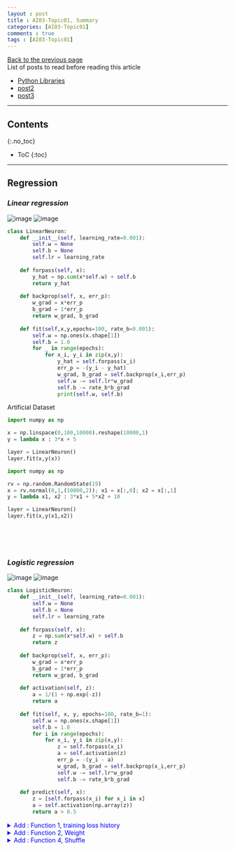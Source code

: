 ```yaml
---
layout : post
title : AI03-Topic01, Summary
categories: [AI03-Topic01]
comments : true
tags : [AI03-Topic01]
---
```

[Back to the previous page](https://userdyk-github.github.io/ai03/AI03-Fundamental-of-deep-learning.html) <br>
List of posts to read before reading this article
- <a href='https://userdyk-github.github.io/pl03/PL03-Libraries.html' target="_blank">Python Libraries</a>
- <a href='https://userdyk-github.github.io/'>post2</a>
- <a href='https://userdyk-github.github.io/'>post3</a>

---

## Contents
{:.no_toc}

* ToC
{:toc}

<hr class="division1">


## **Regression**
### ***Linear regression***
![image](https://user-images.githubusercontent.com/52376448/69369878-291a0480-0ce0-11ea-8615-28ce7d19a464.png)
![image](https://user-images.githubusercontent.com/52376448/69403808-e0456880-0d3e-11ea-9764-7a88e0a4f342.png)

```python
class LinearNeuron:
    def __init__(self, learning_rate=0.001):
        self.w = None
        self.b = None
        self.lr = learning_rate
    
    def forpass(self, x):
        y_hat = np.sum(x*self.w) + self.b
        return y_hat
    
    def backprop(self, x, err_p):
        w_grad = x*err_p
        b_grad = 1*err_p
        return w_grad, b_grad
    
    def fit(self,x,y,epochs=100, rate_b=0.001):
        self.w = np.ones(x.shape[1])
        self.b = 1.0
        for _ in range(epochs):
            for x_i, y_i in zip(x,y):
                y_hat = self.forpass(x_i)
                err_p = -(y_i - y_hat)
                w_grad, b_grad = self.backprop(x_i,err_p)
                self.w -= self.lr*w_grad
                self.b -= rate_b*b_grad
                print(self.w, self.b)
```
<span class="frame3">Artificial Dataset</span><br>
```python
import numpy as np

x = np.linspace(0,100,10000).reshape(10000,1)
y = lambda x : 3*x + 5

layer = LinearNeuron()
layer.fit(x,y(x))
```
```python
import numpy as np

rv = np.random.RandomState(19)
x = rv.normal(0,1,(10000,2)); x1 = x[:,0]; x2 = x[:,1]
y = lambda x1, x2 : 3*x1 + 5*x2 + 10

layer = LinearNeuron()
layer.fit(x,y(x1,x2))
```
<br><br><br>

### ***Logistic regression***
![image](https://user-images.githubusercontent.com/52376448/69402086-28ae5780-0d3a-11ea-9524-632ce29de793.png)
![image](https://user-images.githubusercontent.com/52376448/69403870-0c60e980-0d3f-11ea-95a9-96b0ce2b4cf5.png)

```python
class LogisticNeuron:
    def __init__(self, learning_rate=0.001):
        self.w = None
        self.b = None
        self.lr = learning_rate
        
    def forpass(self, x):
        z = np.sum(x*self.w) + self.b
        return z
    
    def backprop(self, x, err_p):
        w_grad = x*err_p
        b_grad = 1*err_p
        return w_grad, b_grad
    
    def activation(self, z):
        a = 1/(1 + np.exp(-z))
        return a
    
    def fit(self, x, y, epochs=100, rate_b=1):
        self.w = np.ones(x.shape[1])
        self.b = 1.0
        for i in range(epochs):
            for x_i, y_i in zip(x,y):
                z = self.forpass(x_i)
                a = self.activation(z)
                err_p = -(y_i - a)
                w_grad, b_grad = self.backprop(x_i,err_p)
                self.w -= self.lr*w_grad
                self.b -= rate_b*b_grad
    
    def predict(self, x):
        z = [self.forpass(x_i) for x_i in x]
        a = self.activation(np.array(z))
        return a > 0.5
```
<details markdown="1">
<summary class='jb-small' style="color:blue">Add : Function 1, training loss history</summary>
<hr class='division3'>
```python
class metric():
    def __init__(self):
        """<<<F1[1]>>>"""
        self.losses = []
        """<<<F1[1]>>>"""
        
    """<<<F1[4]>>>"""    
    def loss(self):
        plt.clf()
        plt.grid(True)
        plt.plot(self.losses)
        plt.xlabel('Epochs')
        plt.ylabel('Loss')
        display.display(plt.gcf())
        display.clear_output(wait=True)

    def loss_save(self):
        np.savetxt('loss.txt', self.losses)
        plt.clf()
        plt.grid(True)
        plt.plot(self.losses)
        plt.xlabel('Epochs')
        plt.ylabel('Loss')
        plt.savefig('loss.jpg')
    """<<<F1[4]>>>"""    
        
class LogisticNeuron(metric):
    def __init__(self, learning_rate=0.001):
        super().__init__()
        self.w = None
        self.b = None
        self.lr = learning_rate
        
    def forpass(self, x):
        z = np.sum(x*self.w) + self.b
        return z
    
    def backprop(self, x, err_p):
        w_grad = x*err_p
        b_grad = 1*err_p
        return w_grad, b_grad
    
    def activation(self, z):
        a = 1/(1 + np.exp(-z))
        return a
    
    def fit(self, x, y, epochs=100, rate_b=1):
        self.w = np.ones(x.shape[1])
        self.b = 1.0
        for i in range(epochs):
            """<<<F1[2]>>>"""
            loss = 0
            """<<<F1[2]>>>"""
            for x_i, y_i in zip(x,y):
                z = self.forpass(x_i)
                a = self.activation(z)
                err_p = -(y_i - a)
                w_grad, b_grad = self.backprop(x_i,err_p)
                self.w -= self.lr*w_grad
                self.b -= rate_b*b_grad
                """<<<F1[3]"""        
                a = np.clip(a, 1e-10, 1 - 1e-10)
                loss += -(y_i*np.log(a)+(1-y_i)*np.log(1-a))
            self.losses.append(loss/len(y))
            self.loss()
        self.loss_save()
        """F1[3]>>>"""
        
    def predict(self, x):
        z = [self.forpass(x_i) for x_i in x]
        a = self.activation(np.array(z))
        return a > 0.5
```
```python
import numpy as np

rv = np.random.RandomState(19)
x = rv.normal(0,1,(1000,2)); x1 = x[:,0]; x2 = x[:,1]
y = lambda x1, x2 : 1/(1+np.exp(-3*x1 -5*x2 - 10))

layer = LogisticNeuron()
layer.fit(x,y(x1,x2))
```
```python
plt.plot(layer.losses)
```
<hr class='division3'>
</details>

<details markdown="1">
<summary class='jb-small' style="color:blue">Add : Function 2, Weight</summary>
<hr class='division3'>
```python
class metric():
    def __init__(self):
        """<<<F2[1]>>>"""
        self.weights = []
        """<<<F2[1]>>>"""
        
    """<<<F2[3]>>>"""    
    def w_history(self):
        print(*self.w, self.b)
        display.clear_output(wait=True)

    def w_history_save(self):
        np.savetxt('weight.txt', self.weights)
    """<<<F2[3]>>>"""


class LogisticNeuron(metric):
    def __init__(self, learning_rate=0.001):
        super().__init__()
        self.w = None
        self.b = None
        self.lr = learning_rate
        
    def forpass(self, x):
        z = np.sum(x*self.w) + self.b
        return z
    
    def backprop(self, x, err_p):
        w_grad = x*err_p
        b_grad = 1*err_p
        return w_grad, b_grad
    
    def activation(self, z):
        a = 1/(1 + np.exp(-z))
        return a
    
    def fit(self, x, y, epochs=100, rate_b=1):
        self.w = np.ones(x.shape[1])
        self.b = 1.0
        for i in range(epochs):
            for x_i, y_i in zip(x,y):
                z = self.forpass(x_i)
                a = self.activation(z)
                err_p = -(y_i - a)
                w_grad, b_grad = self.backprop(x_i,err_p)
                self.w -= self.lr*w_grad
                self.b -= rate_b*b_grad
            """<<<F2[2]"""
            self.weights.append([*self.w, self.b])
            self.w_history()
        self.w_history_save()
        """F2[2]>>>"""
        
    def predict(self, x):
        z = [self.forpass(x_i) for x_i in x]
        a = self.activation(np.array(z))
        return a > 0.5
```
<hr class='division3'>
</details>


<details markdown="1">
<summary class='jb-small' style="color:blue">Add : Function 3, Bias</summary>
<hr class='division3'>
```python
class LogisticNeuron:
    def __init__(self, learning_rate=0.001):
        self.w = None
        self.b = None
        self.lr = learning_rate        
        
    def forpass(self, x):
        z = np.sum(x*self.w) + self.b
        return z
    
    def backprop(self, x, err_p):
        w_grad = x*err_p
        b_grad = 1*err_p
        return w_grad, b_grad
    
    """<<<F3[1]>>>"""
    def add_bias(self, x):
        return np.c_p[np.ones((x.shape[0],1)),x]
    """<<<F3[1]>>>"""
    
    def activation(self, z):
        a = 1/(1 + np.exp(-z))
        return a
    
    def fit(self, x, y, epochs=100, rate_b=1):
        self.w = np.ones(x.shape[1])
        self.b = 1.0
        for i in range(epochs):    
            for x_i, y_i in zip(x,y):
                z = self.forpass(x_i)
                a = self.activation(z)
                err_p = -(y_i - a)
                w_grad, b_grad = self.backprop(x_i,err_p)
                self.w -= self.lr*w_grad
                self.b -= rate_b*b_grad
    
    def predict(self, x):
        z = [self.forpass(x_i) for x_i in x]
        a = self.activation(np.array(z))
        return a > 0.5
```
<hr class='division3'>
</details>
<details markdown="1">
<summary class='jb-small' style="color:blue">Add : Function 4, Shuffle</summary>
<hr class='division3'>
```python
class LogisticNeuron:
    def __init__(self, learning_rate=0.001):
        self.w = None
        self.b = None
        self.lr = learning_rate        
        
    def forpass(self, x):
        z = np.sum(x*self.w) + self.b
        return z
    
    def backprop(self, x, err_p):
        w_grad = x*err_p
        b_grad = 1*err_p
        return w_grad, b_grad
    
    def activation(self, z):
        a = 1/(1 + np.exp(-z))
        return a
    
    def fit(self, x, y, epochs=100, rate_b=1):
        self.w = np.ones(x.shape[1])
        self.b = 1.0
        for i in range(epochs):
            """<<<F4[1]>>>"""
            indexes = np.random.permutation(np.arange(len(x))) 
            for i in indexes:                                  
                z = self.forpass(x[i])                         
                a = self.activation(z)                         
                err_p = -(y[i] - a)                            
                w_grad, b_grad = self.backprop(x[i], err_p)    
                self.w -= self.lr*w_grad
                self.b -= rate_b*b_grad
            """<<<F4[1]>>>"""
            
    def predict(self, x):
        z = [self.forpass(x_i) for x_i in x]
        a = self.activation(np.array(z))
        return a > 0.5
```
<hr class='division3'>
</details>
<span class="frame3">Artificial Dataset</span><br>
```python
import numpy as np

rv = np.random.RandomState(19)
x = rv.normal(0,1,(10000,2)); x1 = x[:,0]; x2 = x[:,1]
y = lambda x1, x2 : 1/(1+np.exp(-3*x1 -5*x2 - 10))

layer = LogisticNeuron()
layer.fit(x,y(x1,x2))
```
<span class="frame3">Real Dataset</span><br>
```python
import numpy as np
from sklearn.datasets import load_breast_cancer
from sklearn.model_selection import train_test_split

loaded_dataset = load_breast_cancer()
x = loaded_dataset.data
y = loaded_dataset.target
x_train, x_test, y_train, y_test = train_test_split(x,y,stratify=y,test_size=0.2,random_state=42)

layer=LogisticNeuron()
layer.fit(x_train,y_train)
```
<br><br><br>

### ***Latest Version SingleLayer***
```python
class metric():
    def __init__(self):
        self.losses = []
        self.weights = []
        
    def loss(self):
        plt.clf()
        plt.grid(True)
        plt.plot(self.losses)
        plt.xlabel('Epochs')
        plt.ylabel('Loss')
        display.display(plt.gcf())
        #display.clear_output(wait=True)

    def loss_save(self):
        np.savetxt('loss.txt', self.losses)
        plt.clf()
        plt.grid(True)
        plt.plot(self.losses)
        plt.xlabel('Epochs')
        plt.ylabel('Loss')
        plt.savefig('loss.jpg')
        
    def w_history(self):
        print(*self.w, self.b)
        display.clear_output(wait=True)

    def w_history_save(self):
        np.savetxt('weight.txt', self.weights)


class SingleLayer(metric):
    def __init__(self, learning_rate=0.001):
        super().__init__()
        self.w = None
        self.b = None
        self.lr = learning_rate                
    
    def forpass(self, x):
        z = np.sum(x*self.w) + self.b
        return z
    
    def backprop(self, x ,err_p):
        w_grad = x * err_p
        b_grad = 1 * err_p
        return w_grad, b_grad
    
    def add_bias(self, x):
        return np.c_p[np.ones((x.shape[0],1)),x]
    
    def activation(self, z):
        a = 1 / (1 + np.exp(-z))
        return a
    
    def fit(self, x, y, epochs=100, rate_b=1):
        self.w = np.ones(x.shape[1])
        self.b = 1.0
        for i in range(epochs):
            loss = 1.0
            indexes = np.random.permutation(np.arange(len(x)))
            for i in indexes:
                z = self.forpass(x[i])
                a = self.activation(z)
                err_p = -(y[i] - a)
                w_grad, b_grad = self.backprop(x[i], err_p)
                self.w -= self.lr*w_grad
                self.b -= rate_b*b_grad
                a = np.clip(a, 1e-10, 1 - 1e-10)                
                loss += -(y[i]*np.log(a)+(1-y[i])*np.log(1-a))
            self.losses.append(loss/len(y))
            self.loss()
            self.weights.append([*self.w, self.b])
            self.w_history()
        self.loss_save()
        self.w_history_save()
        
    def predict(self, x):
        z = [self.forpass(x_i) for x_i in x]
        return np.array(z) > 0
    
    def score(self, x, y):
        return np.mean(self.predict(x) == y)
```
<span class="frame3">Artificial Dataset</span><br>
```python
import numpy as np

rv = np.random.RandomState(19)
x = rv.normal(0,1,(10000,2)); x1 = x[:,0]; x2 = x[:,1]
y = lambda x1, x2 : 1/(1+np.exp(-3*x1 -5*x2 - 10))

layer = SingleLayer()
layer.fit(x,y(x1,x2))
```
<span class="frame3">Real Dataset</span><br>
```python
import numpy as np
from sklearn.datasets import load_breast_cancer
from sklearn.model_selection import train_test_split

loaded_dataset = load_breast_cancer()
x = loaded_dataset.data
y = loaded_dataset.target
x_train, x_test, y_train, y_test = train_test_split(x,y,stratify=y,test_size=0.2,random_state=42)

layer=SingleLayer()
layer.fit(x_train,y_train)
layer.score(x_test,y_test)
```
<details markdown="1">
<summary class='jb-small' style="color:blue">by scikit-learn</summary>
<hr class='division3'>
```python
import numpy as np
from sklearn.datasets import load_breast_cancer
from sklearn.model_selection import train_test_split
from sklearn.linear_model import SGDClassifier

loaded_dataset = load_breast_cancer()
x = loaded_dataset.data
y = loaded_dataset.target
x_train, x_test, y_train, y_test = train_test_split(x,y,stratify=y,test_size=0.2,random_state=42)

sgd = SGDClassifier(loss='log', max_iter=100, tol=1e-3, random_state=42)
sgd.fit(x_train, y_train)
sgd.score(x_test,y_test)
```
<hr class='division3'>
</details>

<br><br><br>

<hr class="division2">

## **Training skills on sigle layer**

### ***Version 0 : Basic model of single layer***
Bias(F3) + Shuffle(F4)

```python
class SingleLayer:
    def __init__(self, learning_rate=0.1):
        self.w = None
        self.b = None
        self.lr = learning_rate
        
    def forpass(self, x):
        z = np.sum(x*self.w) + self.b
        return z
    
    def backprop(self, x ,err_p):
        w_grad = x * err_p
        b_grad = 1 * err_p
        return w_grad, b_grad
    
    def activation(self, z):
        a = 1 / (1 + np.exp(-z))
        return a
    
    def fit(self, x, y, epochs=100, rate_b=1):
        self.w = np.ones(x.shape[1])
        self.b = 0
        for i in range(epochs):
            indexes = np.random.permutation(np.arange(len(x)))            
            for i in indexes:
                z = self.forpass(x[i])
                a = self.activation(z)
                err_p = -(y[i] - a)
                w_grad, b_grad = self.backprop(x[i], err_p)
                self.w -= self.lr*w_grad
                self.b -= rate_b*b_grad
        
    def predict(self, x):
        z = [self.forpass(x_i) for x_i in x]
        return np.array(z) > 0
    
    def score(self, x, y):
        return np.mean(self.predict(x) == y)
```
<span class="frame3">Artificial Dataset</span><br>
```python
import numpy as np
from sklearn.model_selection import train_test_split

rv = np.random.RandomState(19)
x = rv.normal(0,1,(10000,2)); x1 = x[:,0]; x2 = x[:,1]
y = lambda x1, x2 : 1/(1+np.exp(-3*x1 -5*x2 - 10))

x_train_all, x_test, y_train_all, y_test = train_test_split(x, y(x1,x2), test_size=0.2, random_state=42)
x_train, x_val, y_train, y_val = train_test_split(x_train_all, y_train_all, test_size=0.2, random_state=42)

layer = SingleLayer()
layer.fit(x_train,y_train)
layer.score(x_test,y_test)
```
<details markdown="1">
<summary class='jb-small' style="color:blue">OUTPUT</summary>
<hr class='division3'>
<hr class='division3'>
</details>
<br>
<span class="frame3">Real Dataset</span><br>
```python
import numpy as np
from sklearn.datasets import load_breast_cancer
from sklearn.model_selection import train_test_split

loaded_dataset = load_breast_cancer()
x = loaded_dataset.data
y = loaded_dataset.target
x_train_all, x_test, y_train_all, y_test = train_test_split(x, y, test_size=0.2, random_state=42)
x_train, x_val, y_train, y_val = train_test_split(x_train_all, y_train_all, test_size=0.2, random_state=42)

layer=SingleLayer()
layer.fit(x_train,y_train)
layer.score(x_test,y_test)
```
<details markdown="1">
<summary class='jb-small' style="color:blue">OUTPUT</summary>
<hr class='division3'>
<hr class='division3'>
</details>
<br><br><br>

---


### ***Version 1 : Update loss according to weight history about train-dataset***
```python
class SingleLayer:
    def __init__(self, learning_rate=0.1):
        self.w = None
        self.b = None
        self.lr = learning_rate
        """<<<V1>>>"""
        self.losses = []
        self.weights = []
        """<<<V1>>>"""
        
    def forpass(self, x):
        z = np.sum(x*self.w) + self.b
        return z
    
    def backprop(self, x ,err_p):
        w_grad = x * err_p
        b_grad = 1 * err_p
        return w_grad, b_grad
    
    def activation(self, z):
        a = 1 / (1 + np.exp(-z))
        return a
    
    def fit(self, x, y, epochs=100, rate_b=1):
        self.w = np.ones(x.shape[1])
        self.b = 0
        """<<<V1>>>"""
        self.weights.append(self.w.copy())
        """<<<V1>>>"""
        for i in range(epochs):
            """<<<V1>>>"""
            loss = 0
            """<<<V1>>>"""
            indexes = np.random.permutation(np.arange(len(x)))            
            for i in indexes:
                z = self.forpass(x[i])
                a = self.activation(z)
                err_p = -(y[i] - a)
                w_grad, b_grad = self.backprop(x[i], err_p)
                self.w -= self.lr*w_grad
                self.b -= rate_b*b_grad
                """<<<V1"""
                self.weights.append(self.w.copy())
                a = np.clip(a, 1e-10, 1 - 1e-10)                
                loss += -(y[i]*np.log(a)+(1-y[i])*np.log(1-a))
            self.losses.append(loss/len(y))
            """V1>>>"""
        
    def predict(self, x):
        z = [self.forpass(x_i) for x_i in x]
        return np.array(z) > 0
    
    def score(self, x, y):
        return np.mean(self.predict(x) == y)
```
<span class="frame3">Artificial Dataset</span><br>
```python
import numpy as np
from sklearn.model_selection import train_test_split

rv = np.random.RandomState(19)
x = rv.normal(0,1,(10000,2)); x1 = x[:,0]; x2 = x[:,1]
y = lambda x1, x2 : 1/(1+np.exp(-3*x1 -5*x2 - 10))

x_train_all, x_test, y_train_all, y_test = train_test_split(x, y(x1,x2), test_size=0.2, random_state=42)
x_train, x_val, y_train, y_val = train_test_split(x_train_all, y_train_all, test_size=0.2, random_state=42)

layer = SingleLayer()
layer.fit(x_train,y_train)
layer.score(x_test,y_test)
```
<details markdown="1">
<summary class='jb-small' style="color:blue">OUTPUT</summary>
<hr class='division3'>
<hr class='division3'>
</details>
<br>
<span class="frame3">Real Dataset</span><br>
```python
import numpy as np
from sklearn.datasets import load_breast_cancer
from sklearn.model_selection import train_test_split

loaded_dataset = load_breast_cancer()
x = loaded_dataset.data
y = loaded_dataset.target
x_train_all, x_test, y_train_all, y_test = train_test_split(x, y, test_size=0.2, random_state=42)
x_train, x_val, y_train, y_val = train_test_split(x_train_all, y_train_all, test_size=0.2, random_state=42)

layer=SingleLayer()
layer.fit(x_train,y_train)
layer.score(x_test,y_test)
```
<details markdown="1">
<summary class='jb-small' style="color:blue">OUTPUT</summary>
<hr class='division3'>
<hr class='division3'>
</details>

<br><br><br>

---

### ***Version 2 : Standardization***
```python
class SingleLayer:
    def __init__(self, learning_rate=0.1):
        self.w = None
        self.b = None
        self.lr = learning_rate
        
    def forpass(self, x):
        z = np.sum(x*self.w) + self.b
        return z
    
    def backprop(self, x ,err_p):
        w_grad = x * err_p
        b_grad = 1 * err_p
        return w_grad, b_grad
    
    def activation(self, z):
        a = 1 / (1 + np.exp(-z))
        return a
    
    def fit(self, x, y, epochs=100, rate_b=1):
        self.w = np.ones(x.shape[1])
        self.b = 0
        for i in range(epochs):
            indexes = np.random.permutation(np.arange(len(x)))            
            for i in indexes:
                z = self.forpass(x[i])
                a = self.activation(z)
                err_p = -(y[i] - a)
                w_grad, b_grad = self.backprop(x[i], err_p)
                self.w -= self.lr*w_grad
                self.b -= rate_b*b_grad
        
    def predict(self, x):
        z = [self.forpass(x_i) for x_i in x]
        return np.array(z) > 0
    
    def score(self, x, y):
        return np.mean(self.predict(x) == y)
```
<span class="frame3">Artificial Dataset</span><br>
```python
import numpy as np
from sklearn.model_selection import train_test_split

rv = np.random.RandomState(19)
x = rv.normal(0,1,(10000,2)); x1 = x[:,0]; x2 = x[:,1]
y = lambda x1, x2 : 1/(1+np.exp(-3*x1 -5*x2 - 10))

x_train_all, x_test, y_train_all, y_test = train_test_split(x, y(x1,x2), test_size=0.2, random_state=42)
x_train, x_val, y_train, y_val = train_test_split(x_train_all, y_train_all, test_size=0.2, random_state=42)

"""<<<V2>>>"""
x_train_mean = np.mean(x_train, axis=0)
x_train_std = np.std(x_train, axis=0)
x_train_scaled = (x_train - x_train_mean)/x_train_std

x_val_mean = np.mean(x_val, axis=0)
x_val_std = np.std(x_val, axis=0)
x_val_scaled = (x_val - x_val_mean)/x_val_std

x_test_mean = np.mean(x_test, axis=0)
x_test_std = np.std(x_test, axis=0)
x_test_scaled = (x_test - x_test_mean)/x_test_std
"""<<<V2>>>"""

layer = SingleLayer()
layer.fit(x_train,y_train)
layer.score(x_test,y_test)
```
<details markdown="1">
<summary class='jb-small' style="color:blue">OUTPUT</summary>
<hr class='division3'>
<hr class='division3'>
</details>
<br>
<span class="frame3">Real Dataset</span><br>
```python
import numpy as np
from sklearn.datasets import load_breast_cancer
from sklearn.model_selection import train_test_split

loaded_dataset = load_breast_cancer()
x = loaded_dataset.data
y = loaded_dataset.target
x_train_all, x_test, y_train_all, y_test = train_test_split(x, y, test_size=0.2, random_state=42)
x_train, x_val, y_train, y_val = train_test_split(x_train_all, y_train_all, test_size=0.2, random_state=42)

"""<<<V2>>>"""
x_train_mean = np.mean(x_train, axis=0)
x_train_std = np.std(x_train, axis=0)
x_train_scaled = (x_train - x_train_mean)/x_train_std

x_val_mean = np.mean(x_val, axis=0)
x_val_std = np.std(x_val, axis=0)
x_val_scaled = (x_val - x_val_mean)/x_val_std

x_test_mean = np.mean(x_test, axis=0)
x_test_std = np.std(x_test, axis=0)
x_test_scaled = (x_test - x_test_mean)/x_test_std
"""<<<V2>>>"""

layer=SingleLayer()
layer.fit(x_train,y_train)
layer.score(x_test,y_test)
```
<details markdown="1">
<summary class='jb-small' style="color:blue">OUTPUT</summary>
<hr class='division3'>
<hr class='division3'>
</details>

<br><br><br>

---

### ***Version 3 : Update loss according to weight history about validation-dataset***
```python
class SingleLayer:
    def __init__(self, learning_rate=0.1):
        self.w = None
        self.b = None
        self.lr = learning_rate
        """<<<V3>>>"""
        self.val_losses = []
        self.weights = []
        """<<<V3>>>"""
    
    """<<<V3>>>"""
    def update_val_loss(self, x_val, y_val):
        if x_val is None:
            return
        val_loss = 0
        for i in range(len(x_val)):
            z = self.forpass(x_val[i])
            a = self.activation(z)
            a = np.clip(a, 1e-10, 1-1e-10)
            val_loss += -(y_val[i]*np.log(a) + (1-y_val[i])*np.log(1-a))
        self.val_losses.append(val_loss/len(y_val))
    """<<<V3>>>"""
    
    def forpass(self, x):
        z = np.sum(x*self.w) + self.b
        return z
    
    def backprop(self, x ,err_p):
        w_grad = x * err_p
        b_grad = 1 * err_p
        return w_grad, b_grad
    
    def activation(self, z):
        a = 1 / (1 + np.exp(-z))
        return a
    
    """<<<V3"""
    def fit(self, x, y, epochs=100, rate_b=1, x_val=None, y_val=None):
        """V3>>>"""
        self.w = np.ones(x.shape[1])
        self.b = 0
        """<<<V3>>>"""
        self.weights.append(self.w.copy())
        """<<<V3>>>"""
        for i in range(epochs):
            indexes = np.random.permutation(np.arange(len(x)))            
            for i in indexes:
                z = self.forpass(x[i])
                a = self.activation(z)
                err_p = -(y[i] - a)
                w_grad, b_grad = self.backprop(x[i], err_p)
                self.w -= self.lr*w_grad
                self.b -= rate_b*b_grad
                """<<<V3"""
                self.weights.append(self.w.copy())
            self.update_val_loss(x_val, y_val)
            """V3>>>"""
            
    def predict(self, x):
        z = [self.forpass(x_i) for x_i in x]
        return np.array(z) > 0
    
    def score(self, x, y):
        return np.mean(self.predict(x) == y)
```
<span class="frame3">Artificial Dataset</span><br>
```python
import numpy as np
from sklearn.model_selection import train_test_split

rv = np.random.RandomState(19)
x = rv.normal(0,1,(10000,2)); x1 = x[:,0]; x2 = x[:,1]
y = lambda x1, x2 : 1/(1+np.exp(-3*x1 -5*x2 - 10))

x_train_all, x_test, y_train_all, y_test = train_test_split(x, y(x1,x2), test_size=0.2, random_state=42)
x_train, x_val, y_train, y_val = train_test_split(x_train_all, y_train_all, test_size=0.2, random_state=42)

layer = SingleLayer()
"""<<<V3>>>"""
layer.fit(x_train,y_train,x_val=x_val,y_val=y_val)
"""<<<V3>>>"""
layer.score(x_test,y_test)
```
<details markdown="1">
<summary class='jb-small' style="color:blue">OUTPUT</summary>
<hr class='division3'>
<hr class='division3'>
</details>
<br>
<span class="frame3">Real Dataset</span><br>
```python
import numpy as np
from sklearn.datasets import load_breast_cancer
from sklearn.model_selection import train_test_split

loaded_dataset = load_breast_cancer()
x = loaded_dataset.data
y = loaded_dataset.target
x_train_all, x_test, y_train_all, y_test = train_test_split(x, y, test_size=0.2, random_state=42)
x_train, x_val, y_train, y_val = train_test_split(x_train_all, y_train_all, test_size=0.2, random_state=42)

layer=SingleLayer()
"""<<<V3>>>"""
layer.fit(x_train,y_train,x_val=x_val,y_val=y_val)
"""<<<V3>>>"""
layer.score(x_test,y_test)
```
<details markdown="1">
<summary class='jb-small' style="color:blue">OUTPUT</summary>
<hr class='division3'>
<hr class='division3'>
</details>

<br><br><br>

---

### ***Version 4 : Early stopping***
```python
class SingleLayer:
    def __init__(self, learning_rate=0.1):
        self.w = None
        self.b = None
        self.lr = learning_rate
        
    def forpass(self, x):
        z = np.sum(x*self.w) + self.b
        return z
    
    def backprop(self, x ,err_p):
        w_grad = x * err_p
        b_grad = 1 * err_p
        return w_grad, b_grad
    
    def activation(self, z):
        a = 1 / (1 + np.exp(-z))
        return a
    
    def fit(self, x, y, epochs=100, rate_b=1):
        self.w = np.ones(x.shape[1])
        self.b = 0
        for i in range(epochs):
            indexes = np.random.permutation(np.arange(len(x)))            
            for i in indexes:
                z = self.forpass(x[i])
                a = self.activation(z)
                err_p = -(y[i] - a)
                w_grad, b_grad = self.backprop(x[i], err_p)
                self.w -= self.lr*w_grad
                self.b -= rate_b*b_grad
        
    def predict(self, x):
        z = [self.forpass(x_i) for x_i in x]
        return np.array(z) > 0
    
    def score(self, x, y):
        return np.mean(self.predict(x) == y)
```
<span class="frame3">Artificial Dataset</span><br>
```python
import numpy as np
from sklearn.model_selection import train_test_split

rv = np.random.RandomState(19)
x = rv.normal(0,1,(10000,2)); x1 = x[:,0]; x2 = x[:,1]
y = lambda x1, x2 : 1/(1+np.exp(-3*x1 -5*x2 - 10))

x_train_all, x_test, y_train_all, y_test = train_test_split(x, y(x1,x2), test_size=0.2, random_state=42)
x_train, x_val, y_train, y_val = train_test_split(x_train_all, y_train_all, test_size=0.2, random_state=42)

layer = SingleLayer()
"""<<<V4>>>"""
layer.fit(x_train,y_train, epochs=20)
"""<<<V4>>>"""
layer.score(x_test,y_test)
```
<details markdown="1">
<summary class='jb-small' style="color:blue">OUTPUT</summary>
<hr class='division3'>
<hr class='division3'>
</details>
<br>
<span class="frame3">Real Dataset</span><br>
```python
import numpy as np
from sklearn.datasets import load_breast_cancer
from sklearn.model_selection import train_test_split

loaded_dataset = load_breast_cancer()
x = loaded_dataset.data
y = loaded_dataset.target
x_train_all, x_test, y_train_all, y_test = train_test_split(x, y, test_size=0.2, random_state=42)
x_train, x_val, y_train, y_val = train_test_split(x_train_all, y_train_all, test_size=0.2, random_state=42)

layer=SingleLayer()
"""<<<V4>>>"""
layer.fit(x_train,y_train, epochs=20)
"""<<<V4>>>"""
layer.score(x_test,y_test)
```
<details markdown="1">
<summary class='jb-small' style="color:blue">OUTPUT</summary>
<hr class='division3'>
<hr class='division3'>
</details>

<br><br><br>

---

### ***Version 5 : Regularization(L1, L2)***
```python
class SingleLayer:
    """<<<V5"""
    def __init__(self, learning_rate=0.1, l1=0, l2=0):
        """V5>>>"""
        self.w = None
        self.b = None
        self.lr = learning_rate
        """<<<V5>>>"""
        self.losses = []
        self.val_losses = []
        self.l1 = l1
        self.l2 = l2
        """<<<V5>>>"""
        
    """<<<V5>>>"""    
    def reg_loss(self):
        return self.l1*np.sum(np.abs(self.w)) + self.l2/2*np.sum(self.w**2)
        
    def update_val_loss(self, x_val, y_val):
        if x_val is None:
            return
        val_loss = 0
        for i in range(len(x_val)):
            z = self.forpass(x_val[i])
            a = self.activation(z)
            a = np.clip(a, 1e-10, 1-1e-10)
            val_loss += -(y_val[i]*np.log(a) + (1-y_val[i])*np.log(1-a))
        self.val_losses.append(val_loss/len(y_val) + self.reg_loss())
    """<<<V5>>>"""
    
    def forpass(self, x):
        z = np.sum(x*self.w) + self.b
        return z
    
    def backprop(self, x ,err_p):
        w_grad = x * err_p
        b_grad = 1 * err_p
        return w_grad, b_grad
    
    def activation(self, z):
        a = 1 / (1 + np.exp(-z))
        return a
    
    def fit(self, x, y, epochs=100, rate_b=1, x_val=None, y_val=None):
        self.w = np.ones(x.shape[1])
        self.b = 0
        for i in range(epochs):
            """<<<V5>>>"""
            loss = 0
            """<<<V5>>>"""
            indexes = np.random.permutation(np.arange(len(x)))            
            for i in indexes:
                z = self.forpass(x[i])
                a = self.activation(z)
                err_p = -(y[i] - a)
                w_grad, b_grad = self.backprop(x[i], err_p)
                """<<<V5>>>"""
                w_grad += self.l1*np.sign(self.w) + self.l2*self.w
                """<<<V5>>>"""
                self.w -= self.lr*w_grad
                self.b -= rate_b*b_grad
                """<<<V5"""
                a = np.clip(a, 1e-10, 1 - 1e-10)                
                loss += -(y[i]*np.log(a)+(1-y[i])*np.log(1-a))
            self.losses.append(loss/len(y) + self.reg_loss())
            self.update_val_loss(x_val, y_val)
            """V5>>>"""
        
    def predict(self, x):
        z = [self.forpass(x_i) for x_i in x]
        return np.array(z) > 0
    
    def score(self, x, y):
        return np.mean(self.predict(x) == y)
```
<span class="frame3">Artificial Dataset</span><br>
```python
import numpy as np
from sklearn.model_selection import train_test_split

rv = np.random.RandomState(19)
x = rv.normal(0,1,(10000,2)); x1 = x[:,0]; x2 = x[:,1]
y = lambda x1, x2 : 1/(1+np.exp(-3*x1 -5*x2 - 10))

x_train_all, x_test, y_train_all, y_test = train_test_split(x, y(x1,x2), test_size=0.2, random_state=42)
x_train, x_val, y_train, y_val = train_test_split(x_train_all, y_train_all, test_size=0.2, random_state=42)

layer = SingleLayer()
"""<<<V5>>>"""
layer.fit(x_train,y_train,x_val=x_val,y_val=y_val)
"""<<<V5>>>"""
layer.score(x_test,y_test)
```
<details markdown="1">
<summary class='jb-small' style="color:blue">OUTPUT</summary>
<hr class='division3'>
<hr class='division3'>
</details>
<br>
<span class="frame3">Real Dataset</span><br>
```python
import numpy as np
from sklearn.datasets import load_breast_cancer
from sklearn.model_selection import train_test_split

loaded_dataset = load_breast_cancer()
x = loaded_dataset.data
y = loaded_dataset.target
x_train_all, x_test, y_train_all, y_test = train_test_split(x, y, test_size=0.2, random_state=42)
x_train, x_val, y_train, y_val = train_test_split(x_train_all, y_train_all, test_size=0.2, random_state=42)

layer=SingleLayer()
"""<<<V5>>>"""
layer.fit(x_train,y_train,x_val=x_val,y_val=y_val)
"""<<<V5>>>"""
layer.score(x_test,y_test)
```
<details markdown="1">
<summary class='jb-small' style="color:blue">OUTPUT</summary>
<hr class='division3'>
<hr class='division3'>
</details>

<br><br><br>

---

### ***Version 6 : k-fold validation***
```python
class SingleLayer:
    def __init__(self, learning_rate=0.1):
        self.w = None
        self.b = None
        self.lr = learning_rate
        
    def forpass(self, x):
        z = np.sum(x*self.w) + self.b
        return z
    
    def backprop(self, x ,err_p):
        w_grad = x * err_p
        b_grad = 1 * err_p
        return w_grad, b_grad
    
    def activation(self, z):
        a = 1 / (1 + np.exp(-z))
        return a
    
    def fit(self, x, y, epochs=100, rate_b=1):
        self.w = np.ones(x.shape[1])
        self.b = 0
        for i in range(epochs):
            indexes = np.random.permutation(np.arange(len(x)))            
            for i in indexes:
                z = self.forpass(x[i])
                a = self.activation(z)
                err_p = -(y[i] - a)
                w_grad, b_grad = self.backprop(x[i], err_p)
                self.w -= self.lr*w_grad
                self.b -= rate_b*b_grad
        
    def predict(self, x):
        z = [self.forpass(x_i) for x_i in x]
        return np.array(z) > 0
    
    def score(self, x, y):
        return np.mean(self.predict(x) == y)
```
<span class="frame3">Artificial Dataset</span><br>
```python
import numpy as np
from sklearn.model_selection import train_test_split

rv = np.random.RandomState(19)
x = rv.normal(0,1,(10000,2)); x1 = x[:,0]; x2 = x[:,1]
y = lambda x1, x2 : 1/(1+np.exp(-3*x1 -5*x2 - 10))

x_train_all, x_test, y_train_all, y_test = train_test_split(x, y(x1,x2), test_size=0.2, random_state=42)
x_train, x_val, y_train, y_val = train_test_split(x_train_all, y_train_all, test_size=0.2, random_state=42)

layer = SingleLayer()
layer.fit(x_train,y_train)
layer.score(x_test,y_test)
```
<details markdown="1">
<summary class='jb-small' style="color:blue">OUTPUT</summary>
<hr class='division3'>
<hr class='division3'>
</details>
<br>
<span class="frame3">Real Dataset</span><br>
```python
import numpy as np
from sklearn.datasets import load_breast_cancer
from sklearn.model_selection import train_test_split

loaded_dataset = load_breast_cancer()
x = loaded_dataset.data
y = loaded_dataset.target
x_train_all, x_test, y_train_all, y_test = train_test_split(x, y, test_size=0.2, random_state=42)
x_train, x_val, y_train, y_val = train_test_split(x_train_all, y_train_all, test_size=0.2, random_state=42)

layer=SingleLayer()
layer.fit(x_train,y_train)
layer.score(x_test,y_test)
```
<details markdown="1">
<summary class='jb-small' style="color:blue">OUTPUT</summary>
<hr class='division3'>
<hr class='division3'>
</details>

<br><br><br>


---


### ***Version 7 : Vectorization***
```python
class SingleLayer:
    def __init__(self, learning_rate=0.1):
        self.w = None
        self.b = None
        self.lr = learning_rate
        
    def forpass(self, x):
        z = np.sum(x*self.w) + self.b
        return z
    
    def backprop(self, x ,err_p):
        w_grad = x * err_p
        b_grad = 1 * err_p
        return w_grad, b_grad
    
    def activation(self, z):
        a = 1 / (1 + np.exp(-z))
        return a
    
    def fit(self, x, y, epochs=100, rate_b=1):
        self.w = np.ones(x.shape[1])
        self.b = 0
        for i in range(epochs):
            indexes = np.random.permutation(np.arange(len(x)))            
            for i in indexes:
                z = self.forpass(x[i])
                a = self.activation(z)
                err_p = -(y[i] - a)
                w_grad, b_grad = self.backprop(x[i], err_p)
                self.w -= self.lr*w_grad
                self.b -= rate_b*b_grad
        
    def predict(self, x):
        z = [self.forpass(x_i) for x_i in x]
        return np.array(z) > 0
    
    def score(self, x, y):
        return np.mean(self.predict(x) == y)
```
<span class="frame3">Artificial Dataset</span><br>
```python
import numpy as np
from sklearn.model_selection import train_test_split

rv = np.random.RandomState(19)
x = rv.normal(0,1,(10000,2)); x1 = x[:,0]; x2 = x[:,1]
y = lambda x1, x2 : 1/(1+np.exp(-3*x1 -5*x2 - 10))

x_train_all, x_test, y_train_all, y_test = train_test_split(x, y(x1,x2), test_size=0.2, random_state=42)
x_train, x_val, y_train, y_val = train_test_split(x_train_all, y_train_all, test_size=0.2, random_state=42)

layer = SingleLayer()
layer.fit(x_train,y_train)
layer.score(x_test,y_test)
```
<details markdown="1">
<summary class='jb-small' style="color:blue">OUTPUT</summary>
<hr class='division3'>
<hr class='division3'>
</details>
<br>
<span class="frame3">Real Dataset</span><br>
```python
import numpy as np
from sklearn.datasets import load_breast_cancer
from sklearn.model_selection import train_test_split

loaded_dataset = load_breast_cancer()
x = loaded_dataset.data
y = loaded_dataset.target
x_train_all, x_test, y_train_all, y_test = train_test_split(x, y, test_size=0.2, random_state=42)
x_train, x_val, y_train, y_val = train_test_split(x_train_all, y_train_all, test_size=0.2, random_state=42)

layer=SingleLayer()
layer.fit(x_train,y_train)
layer.score(x_test,y_test)
```
<details markdown="1">
<summary class='jb-small' style="color:blue">OUTPUT</summary>
<hr class='division3'>
<hr class='division3'>
</details>

<br><br><br>

<hr class="division2">

## **Multi Layer**
### ***Dual Layer***
<br><br><br>

<hr class="division2">

## **Classification**
<br><br><br>

<hr class="division2">

## **Convolutional neural network**
<br><br><br>

<hr class="division2">

## **Recurrent neural network**
<br><br><br>

<hr class="division1">

List of posts followed by this article
- [post1](https://userdyk-github.github.io/)
- <a href='https://userdyk-github.github.io/'>post2</a>
- <a href='https://userdyk-github.github.io/'>post3</a>

---

Reference
- [post1](https://userdyk-github.github.io/)
- <a href='https://userdyk-github.github.io/'>post2</a>
- <a href='https://userdyk-github.github.io/'>post3</a>

---

<details markdown="1">
<summary class='jb-small' style="color:blue">OUTPUT</summary>
<hr class='division3'>
<hr class='division3'>
</details>


